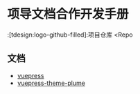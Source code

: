 
# 项导文档合作开发手册

:[tdesign:logo-github-filled]:项目仓库
<Repo

## 文档

- [vuepress](https://vuepress.vuejs.org/)
- [vuepress-theme-plume](https://theme-plume.vuejs.press/)
